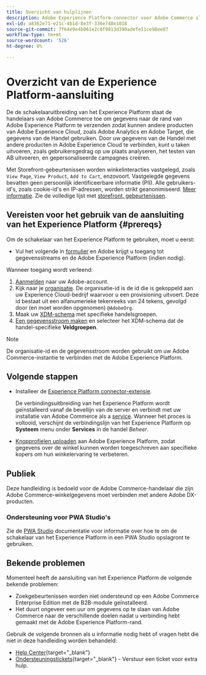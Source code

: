 ```yaml
---
title: Overzicht van hulplijnen
description: Adobe Experience Platform-connector voor Adobe Commerce sluit je Commerce-exemplaar aan op andere Adobe Experience Cloud-producten.
exl-id: a8362e71-e21c-4b1d-8e3f-336e748e1018
source-git-commit: 7f64e9e4b061e2c0f9813d390adefe11ce98ee87
workflow-type: tm+mt
source-wordcount: '526'
ht-degree: 0%

---
```


# Overzicht van de Experience Platform-aansluiting

De de schakelaaruitbreiding van het Experience Platform staat de handelaars van Adobe Commerce toe om gegevens naar de rand van Adobe Experience Platform te verzenden zodat kunnen andere producten van Adobe Experience Cloud, zoals Adobe Analytics en Adobe Target, die gegevens van de Handel gebruiken. Door uw gegevens van de Handel met andere producten in Adobe Experience Cloud te verbinden, kunt u taken uitvoeren, zoals gebruikersgedrag op uw plaats analyseren, het testen van AB uitvoeren, en gepersonaliseerde campagnes creëren.

Met Storefront-gebeurtenissen worden winkelinteracties vastgelegd, zoals `View Page`, `View Product`, `Add to Cart`, enzovoort. Vastgelegde gegevens bevatten geen persoonlijk identificeerbare informatie (PII). Alle gebruikers-id&#39;s, zoals cookie-id&#39;s en IP-adressen, worden strikt geanonimiseerd. [Meer informatie](https://www.adobe.com/privacy/experience-cloud.html). Zie de volledige lijst met [storefront, gebeurtenissen](events.md).

## Vereisten voor het gebruik van de aansluiting van het Experience Platform {#prereqs}

Om de schakelaar van het Experience Platform te gebruiken, moet u eerst:

- Vul het volgende in [formulier](https://forms.office.com/pages/responsepage.aspx?id=Wht7-jR7h0OUrtLBeN7O4VH_dtG9hJVAk_TqGkZC2DxUM1FSWkdJOE41UVpUWUw0M1JWV0RKS1VXQi4u) en Adobe krijgt u toegang tot gegevensstreams en de Adobe Experience Platform (indien nodig).

Wanneer toegang wordt verleend:

1. [Aanmelden](https://helpx.adobe.com/manage-account/using/access-adobe-id-account.html) naar uw Adobe-account.
1. Kijk naar je [organisatie](https://experienceleague.adobe.com/docs/core-services/interface/administration/organizations.html?lang=en#concept_EA8AEE5B02CF46ACBDAD6A8508646255). De organisatie-id is de id die is gekoppeld aan uw Experience Cloud-bedrijf waarvoor u een provisioning uitvoert. Deze id bestaat uit een alfanumerieke tekenreeks van 24 tekens, gevolgd door (en moet worden opgenomen) `@AdobeOrg`.
1. Maak uw [XDM-schema](update-xdm.md) met specifieke handelsgroepen.
1. [Een gegevensstroom maken](https://experienceleague.adobe.com/docs/experience-platform/edge/datastreams/overview.html?lang=en) en selecteer het XDM-schema dat de handel-specifieke **Veldgroepen**.

>[!NOTE]
>
> De organisatie-id en de gegevensstroom worden gebruikt om uw Adobe Commerce-instantie te verbinden met de Adobe Experience Platform.

## Volgende stappen

- Installeer de [Experience Platform connector-extensie](install.md).

   De verbindingsuitbreiding van het Experience Platform wordt geïnstalleerd vanaf de bevellijn van de server en verbindt met uw installatie van Adobe Commerce als a [service](../landing/saas.md). Wanneer het proces is voltooid, verschijnt de verbindingslijn van het Experience Platform op **Systeem** menu onder **Services** in de handel _Beheer_.
- [Knopprofielen uploaden](profile.md) aan Adobe Experience Platform, zodat gegevens over de winkel kunnen worden toegeschreven aan specifieke kopers om hun winkelervaring te verbeteren.

## Publiek

Deze handleiding is bedoeld voor de Adobe Commerce-handelaar die zijn Adobe Commerce-winkelgegevens moet verbinden met andere Adobe DX-producten.

### Ondersteuning voor PWA Studio&#39;s

Zie de [PWA Studio](https://developer.adobe.com/commerce/pwa-studio/integrations/adobe-commerce/aep/) documentatie voor informatie over hoe te om de schakelaar van het Experience Platform in een PWA Studio opslagront te gebruiken.

## Bekende problemen

Momenteel heeft de aansluiting van het Experience Platform de volgende bekende problemen:

- Zoekgebeurtenissen worden niet ondersteund op een Adobe Commerce Enterprise Edition met de B2B-module geïnstalleerd.
- Het duurt ongeveer een uur om gegevens op te slaan van Adobe Commerce naar de verschillende doelen nadat u verbinding hebt gemaakt met de Adobe Experience Platform-rand.

Gebruik de volgende bronnen als u informatie nodig hebt of vragen hebt die niet in deze handleiding worden behandeld:

- [Help Center](https://support.magento.com/hc/en-us){target=&quot;_blank&quot;}
- [Ondersteuningstickets](https://support.magento.com/hc/en-us/articles/360000913794#submit-ticket){target=&quot;_blank&quot;} - Verstuur een ticket voor extra hulp.
